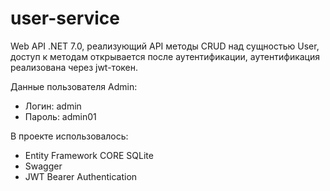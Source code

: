 # user-service
Web API .NET 7.0, реализующий API методы CRUD над сущностью User, доступ к методам открывается после аутентификации, аутентификация реализована через jwt-токен.

Данные пользователя Admin:
* Логин: admin
* Пароль: admin01

В проекте использовалось:
* Entity Framework CORE SQLite
* Swagger
* JWT Bearer Authentication
